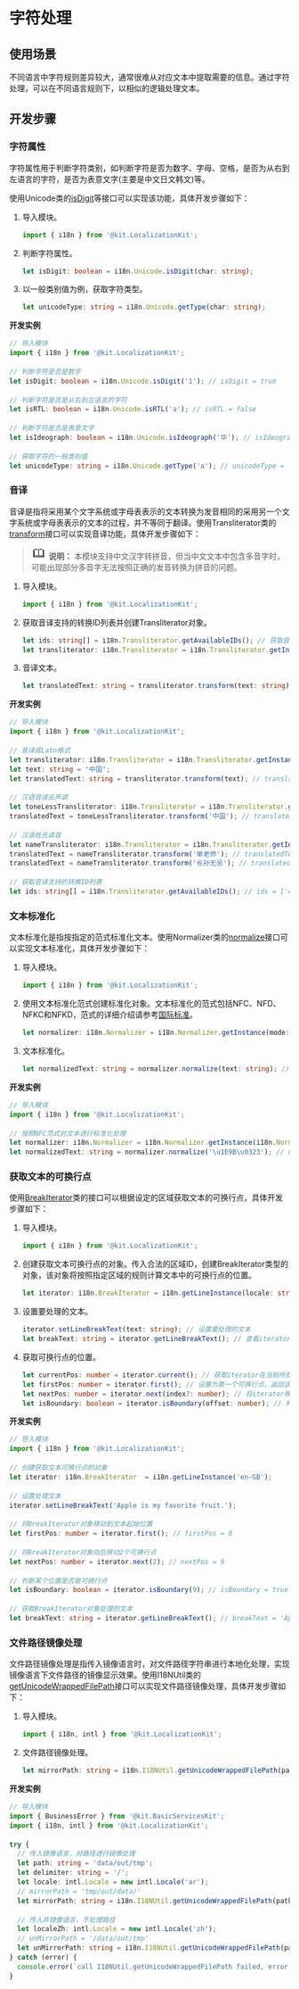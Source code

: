 # 字符处理

## 使用场景

不同语言中字符规则差异较大，通常很难从对应文本中提取需要的信息。通过字符处理，可以在不同语言规则下，以相似的逻辑处理文本。

## 开发步骤


### 字符属性

字符属性用于判断字符类别，如判断字符是否为数字、字母、空格，是否为从右到左语言的字符，是否为表意文字(主要是中文日文韩文)等。

使用Unicode类的[isDigit](../reference/apis-localization-kit/js-apis-i18n.md#isdigit9)等接口可以实现该功能，具体开发步骤如下：

1. 导入模块。

   ```ts
   import { i18n } from '@kit.LocalizationKit';
   ```

2. 判断字符属性。

   ```ts
   let isDigit: boolean = i18n.Unicode.isDigit(char: string);
   ```

3. 以一般类别值为例，获取字符类型。

   ```ts
   let unicodeType: string = i18n.Unicode.getType(char: string);
   ```

**开发实例**
```ts
// 导入模块
import { i18n } from '@kit.LocalizationKit';

// 判断字符是否是数字
let isDigit: boolean = i18n.Unicode.isDigit('1'); // isDigit = true

// 判断字符是否是从右到左语言的字符
let isRTL: boolean = i18n.Unicode.isRTL('a'); // isRTL = false

// 判断字符是否是表意文字
let isIdeograph: boolean = i18n.Unicode.isIdeograph('华'); // isIdeograph = true

// 获取字符的一般类别值
let unicodeType: string = i18n.Unicode.getType('a'); // unicodeType = 'U_LOWERCASE_LETTER'
```


### 音译

音译是指将采用某个文字系统或字母表表示的文本转换为发音相同的采用另一个文字系统或字母表表示的文本的过程，并不等同于翻译。使用Transliterator类的[transform](../reference/apis-localization-kit/js-apis-i18n.md#transform9)接口可以实现音译功能，具体开发步骤如下：

> ![icon-note.gif](public_sys-resources/icon-note.gif) **说明：**
> 本模块支持中文汉字转拼音，但当中文文本中包含多音字时，可能出现部分多音字无法按照正确的发音转换为拼音的问题。

1. 导入模块。
   ```ts
   import { i18n } from '@kit.LocalizationKit';
   ```

2. 获取音译支持的转换ID列表并创建Transliterator对象。
   ```ts
   let ids: string[] = i18n.Transliterator.getAvailableIDs(); // 获取音译支持的转换ID列表
   let transliterator: i18n.Transliterator = i18n.Transliterator.getInstance(id: string); // 传入音译支持的转换ID，创建Transliterator对象
   ```

3. 音译文本。
   ```ts
   let translatedText: string = transliterator.transform(text: string); // 对text内容进行音译
   ```


**开发实例**
```ts
// 导入模块
import { i18n } from '@kit.LocalizationKit';

// 音译成Latn格式
let transliterator: i18n.Transliterator = i18n.Transliterator.getInstance('Any-Latn');
let text: string = '中国';
let translatedText: string = transliterator.transform(text); // translatedText = 'zhōng guó'

// 汉语音译去声调
let toneLessTransliterator: i18n.Transliterator = i18n.Transliterator.getInstance('Any-Latn;Latin-Ascii');
translatedText = toneLessTransliterator.transform('中国'); // translatedText = 'zhong guo'

// 汉语姓氏读音
let nameTransliterator: i18n.Transliterator = i18n.Transliterator.getInstance('Han-Latin/Names');
translatedText = nameTransliterator.transform('单老师'); // translatedText = 'shàn lǎo shī'
translatedText = nameTransliterator.transform('长孙无忌'); // translatedText = 'zhǎng sūn wú jì'

// 获取音译支持的转换ID列表
let ids: string[] = i18n.Transliterator.getAvailableIDs(); // ids = ['ASCII-Latin', 'Accents-Any', ...]
```


### 文本标准化

文本标准化是指按指定的范式标准化文本。使用Normalizer类的[normalize](../reference/apis-localization-kit/js-apis-i18n.md#normalize10)接口可以实现文本标准化，具体开发步骤如下：

1. 导入模块。
   ```ts
   import { i18n } from '@kit.LocalizationKit';
   ```

2. 使用文本标准化范式创建标准化对象。文本标准化的范式包括NFC、NFD、NFKC和NFKD，范式的详细介绍请参考[国际标准](https://www.unicode.org/reports/tr15/#Norm_Forms)。
   ```ts
   let normalizer: i18n.Normalizer = i18n.Normalizer.getInstance(mode: NormalizerMode);
   ```

3. 文本标准化。
   ```ts
   let normalizedText: string = normalizer.normalize(text: string); // 对text文本进行标准化处理
   ```

**开发实例**
```ts
// 导入模块
import { i18n } from '@kit.LocalizationKit';

// 按照NFC范式对文本进行标准化处理
let normalizer: i18n.Normalizer = i18n.Normalizer.getInstance(i18n.NormalizerMode.NFC);
let normalizedText: string = normalizer.normalize('\u1E9B\u0323'); // normalizedText = 'ẛ̣'
```


### 获取文本的可换行点

使用[BreakIterator](../reference/apis-localization-kit/js-apis-i18n.md#breakiterator8)类的接口可以根据设定的区域获取文本的可换行点，具体开发步骤如下：

1. 导入模块。
   ```ts
   import { i18n } from '@kit.LocalizationKit';
   ```

2. 创建获取文本可换行点的对象。传入合法的区域ID，创建BreakIterator类型的对象，该对象将按照指定区域的规则计算文本中的可换行点的位置。

   ```ts
   let iterator: i18n.BreakIterator = i18n.getLineInstance(locale: string);
   ```

3. 设置要处理的文本。
   ```ts
   iterator.setLineBreakText(text: string); // 设置要处理的文本
   let breakText: string = iterator.getLineBreakText(); // 查看iterator正在处理的文本
   ```

4. 获取可换行点的位置。
   ```ts
   let currentPos: number = iterator.current(); // 获取iterator在当前所处理文本中的位置
   let firstPos: number = iterator.first(); // 设置为第一个可换行点，返回该可换行点的位置。第一个可换行点总是在文本的起始位置，firstPos = 0
   let nextPos: number = iterator.next(index?: number); // 将iterator移动index数量个可换行点，index为正数代表向后移动，index为负数代表向前移动，默认值为1。nextPos为移动后在文本中的位置，如果超出文本的长度范围，返回-1
   let isBoundary: boolean = iterator.isBoundary(offset: number); // 判断offset位置是否是可换行点
   ```


**开发实例**
```ts
// 导入模块
import { i18n } from '@kit.LocalizationKit';

// 创建获取文本可换行点的对象
let iterator: i18n.BreakIterator  = i18n.getLineInstance('en-GB');

// 设置处理文本
iterator.setLineBreakText('Apple is my favorite fruit.');

// 将BreakIterator对象移动到文本起始位置
let firstPos: number = iterator.first(); // firstPos = 0

// 将BreakIterator对象向后移动2个可换行点
let nextPos: number = iterator.next(2); // nextPos = 9

// 判断某个位置是否是可换行点
let isBoundary: boolean = iterator.isBoundary(9); // isBoundary = true

// 获取BreakIterator对象处理的文本
let breakText: string = iterator.getLineBreakText(); // breakText = 'Apple is my favorite fruit.'
```

### 文件路径镜像处理

文件路径镜像处理是指传入镜像语言时，对文件路径字符串进行本地化处理，实现镜像语言下文件路径的镜像显示效果。使用I18NUtil类的[getUnicodeWrappedFilePath](../reference/apis-localization-kit/js-apis-i18n.md#getunicodewrappedfilepath18)接口可以实现文件路径镜像处理，具体开发步骤如下：

1. 导入模块。
   ```ts
   import { i18n, intl } from '@kit.LocalizationKit';
   ```

2. 文件路径镜像处理。
   ```ts
   let mirrorPath: string = i18n.I18NUtil.getUnicodeWrappedFilePath(path: string, delimiter?: string, locale?: intl.Locale);
   ```


**开发实例**
```ts
// 导入模块
import { BusinessError } from '@kit.BasicServicesKit';
import { i18n, intl } from '@kit.LocalizationKit';

try {
  // 传入镜像语言，对路径进行镜像处理
  let path: string = 'data/out/tmp';
  let delimiter: string = '/';
  let locale: intl.Locale = new intl.Locale('ar');
  // mirrorPath = 'tmp/out/data/'
  let mirrorPath: string = i18n.I18NUtil.getUnicodeWrappedFilePath(path, delimiter, locale);

  // 传入非镜像语言，不处理路径
  let localeZh: intl.Locale = new intl.Locale('zh');
  // unMirrorPath = '/data/out/tmp'
  let unMirrorPath: string = i18n.I18NUtil.getUnicodeWrappedFilePath(path, delimiter, localeZh);
} catch (error) {
  console.error(`call I18NUtil.getUnicodeWrappedFilePath failed, error code: ${error.code}, message: ${error.message}.`);
}
```
<!--RP1--><!--RP1End-->